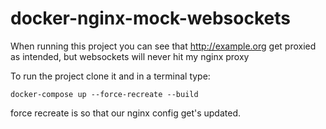 # docker-nginx-mock-websockets

When running this project you can see that http://example.org get proxied as intended, but websockets will never hit my nginx proxy

To run the project clone it and in a terminal type:

`docker-compose up --force-recreate --build`

force recreate is so that our nginx config get's updated.
